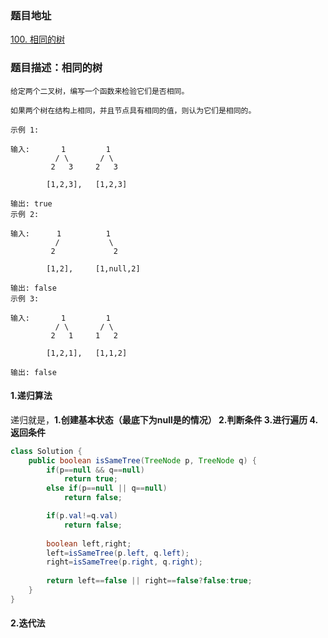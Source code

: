 ###  题目地址

[100. 相同的树](https://leetcode-cn.com/problems/same-tree/)

###  题目描述：相同的树

```
给定两个二叉树，编写一个函数来检验它们是否相同。

如果两个树在结构上相同，并且节点具有相同的值，则认为它们是相同的。

示例 1:

输入:       1         1
          / \       / \
         2   3     2   3

        [1,2,3],   [1,2,3]

输出: true
示例 2:

输入:      1          1
          /           \
         2             2

        [1,2],     [1,null,2]

输出: false
示例 3:

输入:       1         1
          / \       / \
         2   1     1   2

        [1,2,1],   [1,1,2]

输出: false

```



#### 1.递归算法

递归就是，**1.创建基本状态（最底下为null是的情况） 2.判断条件  3.进行遍历  4.返回条件** 

```java
class Solution {
    public boolean isSameTree(TreeNode p, TreeNode q) {
        if(p==null && q==null)
    		return true;
        else if(p==null || q==null)
    		return false;

    	if(p.val!=q.val)
    		return false;
    	
    	boolean left,right;
    	left=isSameTree(p.left, q.left);
    	right=isSameTree(p.right, q.right);
    	
    	return left==false || right==false?false:true;
    }
}
```



#### 2.迭代法


